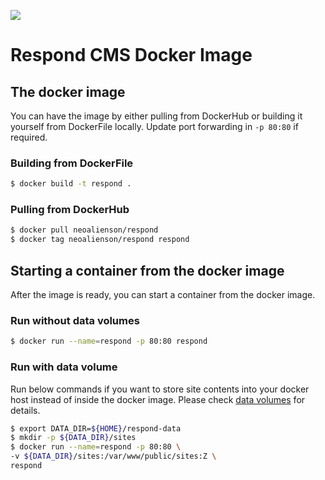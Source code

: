 [![](https://imagelayers.io/badge/neoalienson/respond6:latest.svg)](https://imagelayers.io/?images=neoalienson/respond6:latest 'Get your own badge on imagelayers.io')

# Respond CMS Docker Image

## The docker image
You can have the image by either pulling from DockerHub or building it yourself from
DockerFile locally. Update port forwarding in `-p 80:80` if required. 

### Building from DockerFile

``` bash
$ docker build -t respond .
```

### Pulling from DockerHub

```bash
$ docker pull neoalienson/respond
$ docker tag neoalienson/respond respond
```

## Starting a container from the docker image
After the image is ready, you can start a container from the docker image. 
 
### Run without data volumes
```bash
$ docker run --name=respond -p 80:80 respond
```

### Run with data volume

Run below commands if you want to store site contents into your docker host instead of inside the docker image.
Please check [data volumes](https://docs.docker.com/engine/userguide/containers/dockervolumes/) for details.

``` bash
$ export DATA_DIR=${HOME}/respond-data
$ mkdir -p ${DATA_DIR}/sites 
$ docker run --name=respond -p 80:80 \
-v ${DATA_DIR}/sites:/var/www/public/sites:Z \
respond
```

